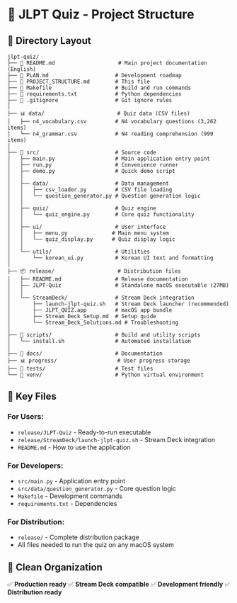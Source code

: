 # 🎌 JLPT Quiz - Project Structure

## 📁 Directory Layout

```
jlpt-quiz/
├── 📄 README.md                    # Main project documentation (English)
├── 📄 PLAN.md                     # Development roadmap
├── 📄 PROJECT_STRUCTURE.md        # This file
├── 📄 Makefile                    # Build and run commands
├── 📄 requirements.txt            # Python dependencies
├── 🔧 .gitignore                  # Git ignore rules
│
├── 📊 data/                       # Quiz data (CSV files)
│   ├── n4_vocabulary.csv         # N4 vocabulary questions (3,262 items)
│   └── n4_grammar.csv            # N4 reading comprehension (999 items)
│
├── 🐍 src/                        # Source code
│   ├── main.py                   # Main application entry point
│   ├── run.py                    # Convenience runner
│   ├── demo.py                   # Quick demo script
│   │
│   ├── data/                     # Data management
│   │   ├── csv_loader.py         # CSV file loading
│   │   └── question_generator.py # Question generation logic
│   │
│   ├── quiz/                     # Quiz engine
│   │   └── quiz_engine.py        # Core quiz functionality
│   │
│   ├── ui/                       # User interface
│   │   ├── menu.py              # Main menu system
│   │   └── quiz_display.py      # Quiz display logic
│   │
│   └── utils/                    # Utilities
│       └── korean_ui.py          # Korean UI text and formatting
│
├── 📦 release/                    # Distribution files
│   ├── README.md                 # Release documentation
│   ├── JLPT-Quiz                 # Standalone macOS executable (27MB)
│   │
│   └── StreamDeck/               # Stream Deck integration
│       ├── launch-jlpt-quiz.sh   # Stream Deck launcher (recommended)
│       ├── JLPT_QUIZ.app         # macOS app bundle
│       ├── Stream_Deck_Setup.md  # Setup guide
│       └── Stream_Deck_Solutions.md # Troubleshooting
│
├── 🔧 scripts/                    # Build and utility scripts
│   └── install.sh                # Automated installation
│
├── 📝 docs/                       # Documentation
├── 📊 progress/                   # User progress storage
├── 🧪 tests/                      # Test files
└── 🐍 venv/                       # Python virtual environment
```

## 🚀 Key Files

### For Users:
- `release/JLPT-Quiz` - Ready-to-run executable
- `release/StreamDeck/launch-jlpt-quiz.sh` - Stream Deck integration
- `README.md` - How to use the application

### For Developers:
- `src/main.py` - Application entry point
- `src/data/question_generator.py` - Core question logic
- `Makefile` - Development commands
- `requirements.txt` - Dependencies

### For Distribution:
- `release/` - Complete distribution package
- All files needed to run the quiz on any macOS system

## 🎯 Clean Organization

✅ **Production ready**
✅ **Stream Deck compatible** 
✅ **Development friendly**
✅ **Distribution ready**